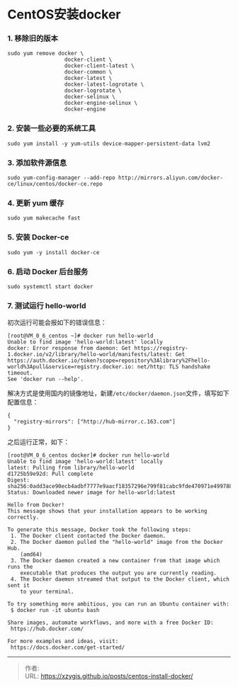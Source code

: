 # CentOS安装docker



### 1. 移除旧的版本
```shell
sudo yum remove docker \
                  docker-client \
                  docker-client-latest \
                  docker-common \
                  docker-latest \
                  docker-latest-logrotate \
                  docker-logrotate \
                  docker-selinux \
                  docker-engine-selinux \
                  docker-engine
```

### 2. 安装一些必要的系统工具
```shell
sudo yum install -y yum-utils device-mapper-persistent-data lvm2
```

### 3. 添加软件源信息
```shell
sudo yum-config-manager --add-repo http://mirrors.aliyun.com/docker-ce/linux/centos/docker-ce.repo
```

### 4. 更新 yum 缓存
```shell
sudo yum makecache fast
```

### 5. 安装 Docker-ce
```shell
sudo yum -y install docker-ce
```


### 6. 启动 Docker 后台服务
```shell
sudo systemctl start docker
```

### 7. 测试运行 hello-world

初次运行可能会报如下的错误信息：
```shell
[root@VM_0_6_centos ~]# docker run hello-world
Unable to find image 'hello-world:latest' locally
docker: Error response from daemon: Get https://registry-1.docker.io/v2/library/hello-world/manifests/latest: Get https://auth.docker.io/token?scope=repository%3Alibrary%2Fhello-world%3Apull&service=registry.docker.io: net/http: TLS handshake timeout.
See 'docker run --help'.
```
解决方式是使用国内的镜像地址，新建`/etc/docker/daemon.json`文件，填写如下配置信息：
```
{
  "registry-mirrors": ["http://hub-mirror.c.163.com"]
}
```

之后运行正常，如下：
```
[root@VM_0_6_centos docker]# docker run hello-world
Unable to find image 'hello-world:latest' locally
latest: Pulling from library/hello-world
d1725b59e92d: Pull complete
Digest: sha256:0add3ace90ecb4adbf7777e9aacf18357296e799f81cabc9fde470971e499788
Status: Downloaded newer image for hello-world:latest

Hello from Docker!
This message shows that your installation appears to be working correctly.

To generate this message, Docker took the following steps:
 1. The Docker client contacted the Docker daemon.
 2. The Docker daemon pulled the "hello-world" image from the Docker Hub.
    (amd64)
 3. The Docker daemon created a new container from that image which runs the
    executable that produces the output you are currently reading.
 4. The Docker daemon streamed that output to the Docker client, which sent it
    to your terminal.

To try something more ambitious, you can run an Ubuntu container with:
 $ docker run -it ubuntu bash

Share images, automate workflows, and more with a free Docker ID:
 https://hub.docker.com/

For more examples and ideas, visit:
 https://docs.docker.com/get-started/
```

---

> 作者:   
> URL: https://xzygis.github.io/posts/centos-install-docker/  

